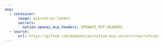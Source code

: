 ```yaml
---
mcp:
  - container:
      image: mcp/notion:latest
      secrets:
        notion.openai_mcp_headers: OPENAPI_MCP_HEADERS
  - source:
      url: https://github.com/makenotion/notion-mcp-server/tree/refs/pull/16/merge
---
```

